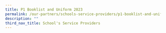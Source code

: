 ```yaml
---
title: P1 Booklist and Uniform 2023
permalink: /our-partners/schools-service-providers/p1-booklist-and-uniform-2023/
description: ""
third_nav_title: School's Service Providers
---
```

